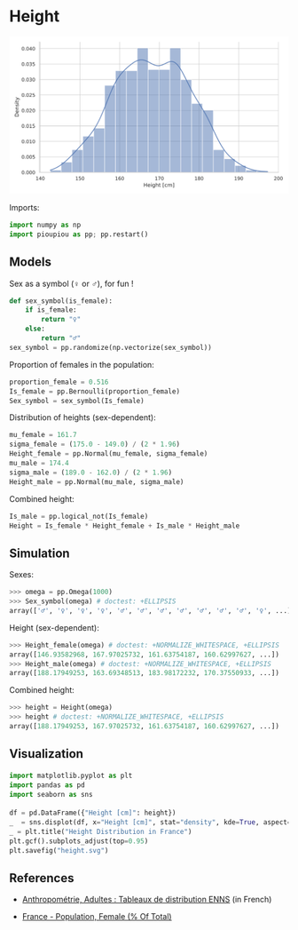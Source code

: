 Height
================================================================================


![Height](images/height.svg)



Imports:

```python
import numpy as np
import pioupiou as pp; pp.restart()
```

Models
--------------------------------------------------------------------------------

Sex as a symbol (♀ or ♂), for fun !

```python
def sex_symbol(is_female):
    if is_female:
        return "♀"
    else:
        return "♂"
sex_symbol = pp.randomize(np.vectorize(sex_symbol))
```

Proportion of females in the population:

```python
proportion_female = 0.516
Is_female = pp.Bernoulli(proportion_female)
Sex_symbol = sex_symbol(Is_female)
```

Distribution of heights (sex-dependent):

```python
mu_female = 161.7
sigma_female = (175.0 - 149.0) / (2 * 1.96)
Height_female = pp.Normal(mu_female, sigma_female)
mu_male = 174.4
sigma_male = (189.0 - 162.0) / (2 * 1.96)
Height_male = pp.Normal(mu_male, sigma_male)
```

Combined height:

```python
Is_male = pp.logical_not(Is_female)
Height = Is_female * Height_female + Is_male * Height_male
```

Simulation
--------------------------------------------------------------------------------

Sexes:

```python
>>> omega = pp.Omega(1000)
>>> Sex_symbol(omega) # doctest: +ELLIPSIS
array(['♂', '♀', '♀', '♀', '♂', '♂', '♂', '♂', '♂', '♂', '♂', '♀', ...)
```

Height (sex-dependent):

```python
>>> Height_female(omega) # doctest: +NORMALIZE_WHITESPACE, +ELLIPSIS
array([146.93582968, 167.97025732, 161.63754187, 160.62997627, ...])
>>> Height_male(omega) # doctest: +NORMALIZE_WHITESPACE, +ELLIPSIS
array([188.17949253, 163.69348513, 183.98172232, 170.37550933, ...])    
```

Combined height:
```python
>>> height = Height(omega)
>>> height # doctest: +NORMALIZE_WHITESPACE, +ELLIPSIS
array([188.17949253, 167.97025732, 161.63754187, 160.62997627, ...])
```

Visualization
--------------------------------------------------------------------------------

```python
import matplotlib.pyplot as plt
import pandas as pd
import seaborn as sns

df = pd.DataFrame({"Height [cm]": height})
_  = sns.displot(df, x="Height [cm]", stat="density", kde=True, aspect=16/9)
_ = plt.title("Height Distribution in France")
plt.gcf().subplots_adjust(top=0.95)
plt.savefig("height.svg")
```

References
--------------------------------------------------------------------------------

  - [Anthropométrie, Adultes : Tableaux de distribution ENNS](https://www.santepubliquefrance.fr/determinants-de-sante/nutrition-et-activite-physique/articles/enns-etude-nationale-nutrition-sante/anthropometrie-adultes-tableaux-de-distribution-enns) (in French)

  - [France - Population, Female (% Of Total)
](https://tradingeconomics.com/france/population-female-percent-of-total-wb-data.html)